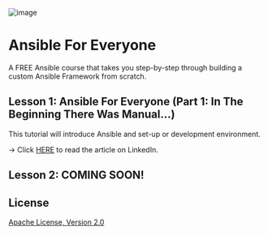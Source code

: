 ![image](https://github.com/mytechnotalent/Ansible-For-Everyone/blob/main/Ansible%20For%20Everyone.png?raw=true)

# Ansible For Everyone
A FREE Ansible course that takes you step-by-step through building a custom Ansible Framework from scratch.

## Lesson 1: Ansible For Everyone (Part 1: In The Beginning There Was Manual...)
This tutorial will introduce Ansible and set-up or development environment.

-> Click [HERE]() to read the article on LinkedIn.

## Lesson 2: COMING SOON!

## License
[Apache License, Version 2.0](https://www.apache.org/licenses/LICENSE-2.0)

